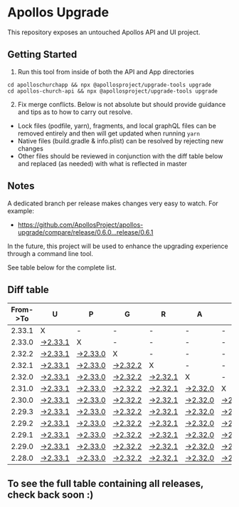# Apollos Upgrade

This repository exposes an untouched Apollos API and UI project.

## Getting Started

1. Run this tool from inside of both the API and App directories

```
cd apolloschurchapp && npx @apollosproject/upgrade-tools upgrade
cd apollos-church-api && npx @apollosproject/upgrade-tools upgrade
```

2. Fix merge conflicts. Below is not absolute but should provide guidance and tips as to how to carry out resolve.
* Lock files (podfile, yarn), fragments, and local graphQL files can be removed entirely and then will get updated when running `yarn`
* Native files (build.gradle & info.plist) can be resolved by rejecting new changes
* Other files should be reviewed in conjunction with the diff table below and replaced (as needed) with what is reflected in master

## Notes

A dedicated branch per release makes changes very easy
to watch. For example:

* https://github.com/ApollosProject/apollos-upgrade/compare/release/0.6.0...release/0.6.1

In the future, this project will be used to enhance the upgrading experience through a command line tool.

See table below for the complete list.

## Diff table

| From->To | U                                                                                                    | P                                                                                                    | G                                                                                                    | R                                                                                                    | A                                                                                                    | D                                                                                                    | E                                                                                                    |                                                                                                      | T                                                                                                    | I                                                                                                    | M                                                                                                    | E   |
| -------- | ---------------------------------------------------------------------------------------------------- | ---------------------------------------------------------------------------------------------------- | ---------------------------------------------------------------------------------------------------- | ---------------------------------------------------------------------------------------------------- | ---------------------------------------------------------------------------------------------------- | ---------------------------------------------------------------------------------------------------- | ---------------------------------------------------------------------------------------------------- | ---------------------------------------------------------------------------------------------------- | ---------------------------------------------------------------------------------------------------- | ---------------------------------------------------------------------------------------------------- | ---------------------------------------------------------------------------------------------------- | --- |
| 2.33.1   | X                                                                                                    | -                                                                                                    | -                                                                                                    | -                                                                                                    | -                                                                                                    | -                                                                                                    | -                                                                                                    | -                                                                                                    | -                                                                                                    | -                                                                                                    | -                                                                                                    | -   |
| 2.33.0   | [->2.33.1](https://github.com/ApollosProject/apollos-upgrade/compare/release/2.33.0..release/2.33.1) | X                                                                                                    | -                                                                                                    | -                                                                                                    | -                                                                                                    | -                                                                                                    | -                                                                                                    | -                                                                                                    | -                                                                                                    | -                                                                                                    | -                                                                                                    | -   |
| 2.32.2   | [->2.33.1](https://github.com/ApollosProject/apollos-upgrade/compare/release/2.32.2..release/2.33.1) | [->2.33.0](https://github.com/ApollosProject/apollos-upgrade/compare/release/2.32.2..release/2.33.0) | X                                                                                                    | -                                                                                                    | -                                                                                                    | -                                                                                                    | -                                                                                                    | -                                                                                                    | -                                                                                                    | -                                                                                                    | -                                                                                                    | -   |
| 2.32.1   | [->2.33.1](https://github.com/ApollosProject/apollos-upgrade/compare/release/2.32.1..release/2.33.1) | [->2.33.0](https://github.com/ApollosProject/apollos-upgrade/compare/release/2.32.1..release/2.33.0) | [->2.32.2](https://github.com/ApollosProject/apollos-upgrade/compare/release/2.32.1..release/2.32.2) | X                                                                                                    | -                                                                                                    | -                                                                                                    | -                                                                                                    | -                                                                                                    | -                                                                                                    | -                                                                                                    | -                                                                                                    | -   |
| 2.32.0   | [->2.33.1](https://github.com/ApollosProject/apollos-upgrade/compare/release/2.32.0..release/2.33.1) | [->2.33.0](https://github.com/ApollosProject/apollos-upgrade/compare/release/2.32.0..release/2.33.0) | [->2.32.2](https://github.com/ApollosProject/apollos-upgrade/compare/release/2.32.0..release/2.32.2) | [->2.32.1](https://github.com/ApollosProject/apollos-upgrade/compare/release/2.32.0..release/2.32.1) | X                                                                                                    | -                                                                                                    | -                                                                                                    | -                                                                                                    | -                                                                                                    | -                                                                                                    | -                                                                                                    | -   |
| 2.31.0   | [->2.33.1](https://github.com/ApollosProject/apollos-upgrade/compare/release/2.31.0..release/2.33.1) | [->2.33.0](https://github.com/ApollosProject/apollos-upgrade/compare/release/2.31.0..release/2.33.0) | [->2.32.2](https://github.com/ApollosProject/apollos-upgrade/compare/release/2.31.0..release/2.32.2) | [->2.32.1](https://github.com/ApollosProject/apollos-upgrade/compare/release/2.31.0..release/2.32.1) | [->2.32.0](https://github.com/ApollosProject/apollos-upgrade/compare/release/2.31.0..release/2.32.0) | X                                                                                                    | -                                                                                                    | -                                                                                                    | -                                                                                                    | -                                                                                                    | -                                                                                                    | -   |
| 2.30.0   | [->2.33.1](https://github.com/ApollosProject/apollos-upgrade/compare/release/2.30.0..release/2.33.1) | [->2.33.0](https://github.com/ApollosProject/apollos-upgrade/compare/release/2.30.0..release/2.33.0) | [->2.32.2](https://github.com/ApollosProject/apollos-upgrade/compare/release/2.30.0..release/2.32.2) | [->2.32.1](https://github.com/ApollosProject/apollos-upgrade/compare/release/2.30.0..release/2.32.1) | [->2.32.0](https://github.com/ApollosProject/apollos-upgrade/compare/release/2.30.0..release/2.32.0) | [->2.31.0](https://github.com/ApollosProject/apollos-upgrade/compare/release/2.30.0..release/2.31.0) | X                                                                                                    | -                                                                                                    | -                                                                                                    | -                                                                                                    | -                                                                                                    | -   |
| 2.29.3   | [->2.33.1](https://github.com/ApollosProject/apollos-upgrade/compare/release/2.29.3..release/2.33.1) | [->2.33.0](https://github.com/ApollosProject/apollos-upgrade/compare/release/2.29.3..release/2.33.0) | [->2.32.2](https://github.com/ApollosProject/apollos-upgrade/compare/release/2.29.3..release/2.32.2) | [->2.32.1](https://github.com/ApollosProject/apollos-upgrade/compare/release/2.29.3..release/2.32.1) | [->2.32.0](https://github.com/ApollosProject/apollos-upgrade/compare/release/2.29.3..release/2.32.0) | [->2.31.0](https://github.com/ApollosProject/apollos-upgrade/compare/release/2.29.3..release/2.31.0) | [->2.30.0](https://github.com/ApollosProject/apollos-upgrade/compare/release/2.29.3..release/2.30.0) | X                                                                                                    | -                                                                                                    | -                                                                                                    | -                                                                                                    | -   |
| 2.29.2   | [->2.33.1](https://github.com/ApollosProject/apollos-upgrade/compare/release/2.29.2..release/2.33.1) | [->2.33.0](https://github.com/ApollosProject/apollos-upgrade/compare/release/2.29.2..release/2.33.0) | [->2.32.2](https://github.com/ApollosProject/apollos-upgrade/compare/release/2.29.2..release/2.32.2) | [->2.32.1](https://github.com/ApollosProject/apollos-upgrade/compare/release/2.29.2..release/2.32.1) | [->2.32.0](https://github.com/ApollosProject/apollos-upgrade/compare/release/2.29.2..release/2.32.0) | [->2.31.0](https://github.com/ApollosProject/apollos-upgrade/compare/release/2.29.2..release/2.31.0) | [->2.30.0](https://github.com/ApollosProject/apollos-upgrade/compare/release/2.29.2..release/2.30.0) | [->2.29.3](https://github.com/ApollosProject/apollos-upgrade/compare/release/2.29.2..release/2.29.3) | X                                                                                                    | -                                                                                                    | -                                                                                                    | -   |
| 2.29.1   | [->2.33.1](https://github.com/ApollosProject/apollos-upgrade/compare/release/2.29.1..release/2.33.1) | [->2.33.0](https://github.com/ApollosProject/apollos-upgrade/compare/release/2.29.1..release/2.33.0) | [->2.32.2](https://github.com/ApollosProject/apollos-upgrade/compare/release/2.29.1..release/2.32.2) | [->2.32.1](https://github.com/ApollosProject/apollos-upgrade/compare/release/2.29.1..release/2.32.1) | [->2.32.0](https://github.com/ApollosProject/apollos-upgrade/compare/release/2.29.1..release/2.32.0) | [->2.31.0](https://github.com/ApollosProject/apollos-upgrade/compare/release/2.29.1..release/2.31.0) | [->2.30.0](https://github.com/ApollosProject/apollos-upgrade/compare/release/2.29.1..release/2.30.0) | [->2.29.3](https://github.com/ApollosProject/apollos-upgrade/compare/release/2.29.1..release/2.29.3) | [->2.29.2](https://github.com/ApollosProject/apollos-upgrade/compare/release/2.29.1..release/2.29.2) | X                                                                                                    | -                                                                                                    | -   |
| 2.29.0   | [->2.33.1](https://github.com/ApollosProject/apollos-upgrade/compare/release/2.29.0..release/2.33.1) | [->2.33.0](https://github.com/ApollosProject/apollos-upgrade/compare/release/2.29.0..release/2.33.0) | [->2.32.2](https://github.com/ApollosProject/apollos-upgrade/compare/release/2.29.0..release/2.32.2) | [->2.32.1](https://github.com/ApollosProject/apollos-upgrade/compare/release/2.29.0..release/2.32.1) | [->2.32.0](https://github.com/ApollosProject/apollos-upgrade/compare/release/2.29.0..release/2.32.0) | [->2.31.0](https://github.com/ApollosProject/apollos-upgrade/compare/release/2.29.0..release/2.31.0) | [->2.30.0](https://github.com/ApollosProject/apollos-upgrade/compare/release/2.29.0..release/2.30.0) | [->2.29.3](https://github.com/ApollosProject/apollos-upgrade/compare/release/2.29.0..release/2.29.3) | [->2.29.2](https://github.com/ApollosProject/apollos-upgrade/compare/release/2.29.0..release/2.29.2) | [->2.29.1](https://github.com/ApollosProject/apollos-upgrade/compare/release/2.29.0..release/2.29.1) | X                                                                                                    | -   |
| 2.28.0   | [->2.33.1](https://github.com/ApollosProject/apollos-upgrade/compare/release/2.28.0..release/2.33.1) | [->2.33.0](https://github.com/ApollosProject/apollos-upgrade/compare/release/2.28.0..release/2.33.0) | [->2.32.2](https://github.com/ApollosProject/apollos-upgrade/compare/release/2.28.0..release/2.32.2) | [->2.32.1](https://github.com/ApollosProject/apollos-upgrade/compare/release/2.28.0..release/2.32.1) | [->2.32.0](https://github.com/ApollosProject/apollos-upgrade/compare/release/2.28.0..release/2.32.0) | [->2.31.0](https://github.com/ApollosProject/apollos-upgrade/compare/release/2.28.0..release/2.31.0) | [->2.30.0](https://github.com/ApollosProject/apollos-upgrade/compare/release/2.28.0..release/2.30.0) | [->2.29.3](https://github.com/ApollosProject/apollos-upgrade/compare/release/2.28.0..release/2.29.3) | [->2.29.2](https://github.com/ApollosProject/apollos-upgrade/compare/release/2.28.0..release/2.29.2) | [->2.29.1](https://github.com/ApollosProject/apollos-upgrade/compare/release/2.28.0..release/2.29.1) | [->2.29.0](https://github.com/ApollosProject/apollos-upgrade/compare/release/2.28.0..release/2.29.0) | X   |

## To see the full table containing all releases, check back soon :)

